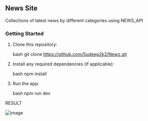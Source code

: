  ## News Site

Collections of latest news by different categories using NEWS_API

### Getting Started

1. Clone this repository:

   bash
   git clone https://github.com/Sudeep2k2/Newz.git
   

2. Install any required dependencies (if applicable):

   bash
   npm install
   

3. Run the app:


   bash
   npm run dev
   

RESULT

![image](https://github.com/user-attachments/assets/8e9c62d9-1d14-495e-a968-4732b000ae5c)
